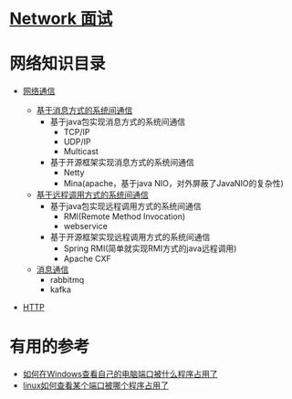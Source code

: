# [Network 面试](https://github.com/stevenli91748/Network/blob/master/Interview/README.md)

# 网络知识目录

* [网络通信]()
  * [基于消息方式的系统间通信]()
    * 基于java包实现消息方式的系统间通信
      * TCP/IP
      * UDP/IP
      * Multicast
    * 基于开源框架实现消息方式的系统间通信
      * Netty
      * Mina(apache，基于java NIO，对外屏蔽了JavaNIO的复杂性)
  * [基于远程调用方式的系统间通信]() 
    * 基于java包实现远程调用方式的系统间通信
      * RMI(Remote Method Invocation)
      * webservice
    * 基于开源框架实现远程调用方式的系统间通信
      * Spring RMI(简单就实现RMI方式的java远程调用)
      * Apache CXF
  * [消息通信]()
      * rabbitmq
      * kafka

* [HTTP](https://github.com/stevenli91748/Network/blob/master/HTTP/README.md)










# 有用的参考
* [如何在Windows查看自己的电脑端口被什么程序占用了](https://blog.csdn.net/lianxue1986/article/details/51811386)
* [linux如何查看某个端口被哪个程序占用了](https://blog.csdn.net/gezilan/article/details/79921059)
